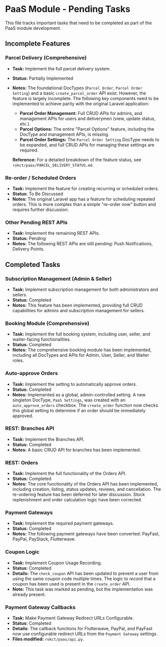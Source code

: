 # PaaS Module - Pending Tasks

This file tracks important tasks that need to be completed as part of the PaaS module development.

## Incomplete Features

### Parcel Delivery (Comprehensive)
-   **Task:** Implement the full parcel delivery system.
-   **Status:** Partially Implemented
-   **Notes:** The foundational DocTypes (`Parcel Order`, `Parcel Order Setting`) and a basic `create_parcel_order` API exist. However, the feature is largely incomplete. The following key components need to be implemented to achieve parity with the original Laravel application:
    -   **Parcel Order Management:** Full CRUD APIs for admins, and management APIs for users and deliverymen (view, update status, etc.).
    -   **Parcel Options:** The entire "Parcel Options" feature, including the DocType and management APIs, is missing.
    -   **Parcel Order Settings:** The `Parcel Order Setting` DocType needs to be expanded, and full CRUD APIs for managing these settings are required.

    **Reference:** For a detailed breakdown of the feature status, see `rokct/paas/PARCEL_DELIVERY_STATUS.md`.

### Re-order / Scheduled Orders
-   **Task:** Implement the feature for creating recurring or scheduled orders.
-   **Status:** To Be Discussed
-   **Notes:** The original Laravel app has a feature for scheduling repeated orders. This is more complex than a simple "re-order now" button and requires further discussion.

### Other Pending REST APIs
-   **Task:** Implement the remaining REST APIs.
-   **Status:** Pending
-   **Notes:** The following REST APIs are still pending: Push Notifications, Delivery Points.

## Completed Tasks

### Subscription Management (Admin & Seller)
-   **Task:** Implement subscription management for both administrators and sellers.
-   **Status:** Completed
-   **Notes:** This feature has been implemented, providing full CRUD capabilities for admins and subscription management for sellers.

### Booking Module (Comprehensive)
-   **Task:** Implement the full booking system, including user, seller, and waiter-facing functionalities.
-   **Status:** Completed
-   **Notes:** The comprehensive booking module has been implemented, including all DocTypes and APIs for Admin, User, Seller, and Waiter roles.

### Auto-approve Orders
-   **Task:** Implement the setting to automatically approve orders.
-   **Status:** Completed
-   **Notes:** Implemented as a global, admin-controlled setting. A new singleton DocType, `PaaS Settings`, was created with an `auto_approve_orders` checkbox. The `create_order` function now checks this global setting to determine if an order should be immediately approved.

### REST: Branches API
-   **Task:** Implement the Branches API.
-   **Status:** Completed
-   **Notes:** A basic CRUD API for branches has been implemented.

### REST: Orders
-   **Task:** Implement the full functionality of the Orders API.
-   **Status:** Completed
-   **Notes:** The core functionality of the Orders API has been implemented, including creation, listing, status updates, reviews, and cancellation. The re-ordering feature has been deferred for later discussion. Stock replenishment and order calculation logic have been corrected.

### Payment Gateways
-   **Task:** Implement the required payment gateways.
-   **Status:** Completed
-   **Notes:** The following payment gateways have been converted: PayFast, PayPal, PayStack, Flutterwave.

### Coupon Logic
-   **Task:** Implement Coupon Usage Recording.
-   **Status:** Completed
-   **Details:** The `check_coupon` API has been updated to prevent a user from using the same coupon code multiple times. The logic to *record* that a coupon has been used is present in the `create_order` API.
-   **Note:** This task was marked as pending, but the implementation was already present.

### Payment Gateway Callbacks
-   **Task:** Make Payment Gateway Redirect URLs Configurable.
-   **Status:** Completed
-   **Details:** The callback functions for Flutterwave, PayPal, and PayFast now use configurable redirect URLs from the `Payment Gateway` settings.
-   **Files modified:** `rokct/paas/api.py`.